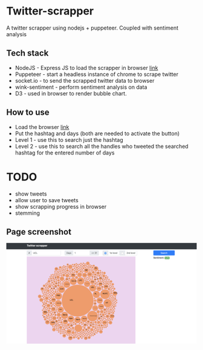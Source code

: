 # Twitter-scrapper
A twitter scrapper using nodejs + puppeteer. Coupled with sentiment analysis

## Tech stack
* NodeJS - Express JS to load the scrapper in browser [link](http://localhost:3000/)
* Puppeteer - start a headless instance of chrome to scrape twitter
* socket.io - to send the scrapped twitter data to browser
* wink-sentiment - perform sentiment analysis on data
* D3 - used in browser to render bubble chart.

## How to use
* Load the browser [link](http://localhost:3000/)
* Put the hashtag and days (both are needed to activate the button)
* Level 1 - use this to search just the hashtag
* Level 2 - use this to search all the handles who tweeted the searched hashtag for the entered number of days

# TODO
* show tweets
* allow user to save tweets
* show scrapping progress in browser
* stemming

## Page screenshot
![page screenshot](https://github.com/anirvann/twitter-scrapper/blob/master/public/images/page..png?raw=true)
